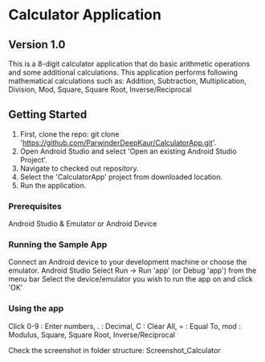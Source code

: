 # Calculator Application

## Version 1.0
This is a 8-digit calculator application that do basic arithmetic operations and some additional calculations. 
This application performs following mathematical calculations such as:
Addition, Subtraction, Multiplication, Division, Mod, Square, Square Root, Inverse/Reciprocal


## Getting Started

1. First, clone the repo: git clone 'https://github.com/ParwinderDeepKaur/CalculatorApp.git'.
2. Open Android Studio and select 'Open an existing Android Studio Project'.
3. Navigate to checked out repository.
4. Select the 'CalculatorApp' project from downloaded location.
5. Run the application.


### Prerequisites

Android Studio & Emulator or Android Device


### Running the Sample App

Connect an Android device to your development machine or choose the emulator.
Android Studio
Select Run -> Run 'app' (or Debug 'app') from the menu bar
Select the device/emulator you wish to run the app on and click 'OK'

### Using the app
Click 0-9 : Enter numbers, 
. : Decimal, 
C : Clear All, 
= : Equal To, 
mod : Modulus,
Square, Square Root, Inverse/Reciprocal

Check the screenshot in folder structure: Screenshot_Calculator
